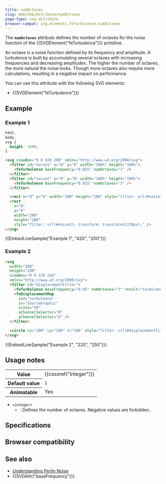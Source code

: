 ```yaml
---
title: numOctaves
slug: Web/SVG/Attribute/numOctaves
page-type: svg-attribute
browser-compat: svg.elements.feTurbulence.numOctaves
---
```




The **`numOctaves`** attribute defines the number of octaves for the noise function of the {{SVGElement("feTurbulence")}} primitive.

An octave is a noise function defined by its frequency and amplitude. A turbulence is built by accumulating several octaves with increasing frequencies and decreasing amplitudes.
The higher the number of octaves, the more natural the noise looks. Though more octaves also require more calculations, resulting in a negative impact on performance.

You can use this attribute with the following SVG elements:

- {{SVGElement("feTurbulence")}}

## Example

### Example 1

```css hidden
html,
body,
svg {
  height: 100%;
}
```

```html
<svg viewBox="0 0 420 200" xmlns="http://www.w3.org/2000/svg">
  <filter id="noise1" x="0" y="0" width="100%" height="100%">
    <feTurbulence baseFrequency="0.025" numOctaves="1" />
  </filter>
  <filter id="noise2" x="0" y="0" width="100%" height="100%">
    <feTurbulence baseFrequency="0.025" numOctaves="3" />
  </filter>

  <rect x="0" y="0" width="200" height="200" style="filter: url(#noise1);" />
  <rect
    x="0"
    y="0"
    width="200"
    height="200"
    style="filter: url(#noise2); transform: translateX(220px);" />
</svg>
```

{{EmbedLiveSample("Example 1", "420", "200")}}

### Example 2

```html
<svg
  width="200"
  height="200"
  viewBox="0 0 220 220"
  xmlns="http://www.w3.org/2000/svg">
  <filter id="displacementFilter">
    <feTurbulence baseFrequency="0.05" numOctaves="3" result="turbulence" />
    <feDisplacementMap
      in2="turbulence"
      in="SourceGraphic"
      scale="50"
      xChannelSelector="R"
      yChannelSelector="G" />
  </filter>

  <circle cx="100" cy="100" r="100" style="filter: url(#displacementFilter)" />
</svg>
```

{{EmbedLiveSample("Example 2", "220", "250")}}

## Usage notes

<table class="properties">
  <tbody>
    <tr>
      <th scope="row">Value</th>
      <td>{{cssxref("integer")}}</td>
    </tr>
    <tr>
      <th scope="row">Default value</th>
      <td><code>1</code></td>
    </tr>
    <tr>
      <th scope="row">Animatable</th>
      <td>Yes</td>
    </tr>
  </tbody>
</table>

- `<integer>`
  - : Defines the number of octaves. Negative values are forbidden.

## Specifications



## Browser compatibility



## See also

- [Understanding Perlin Noise](https://adrianb.io/2014/08/09/perlinnoise.html)
- {{SVGAttr("baseFrequency")}}
